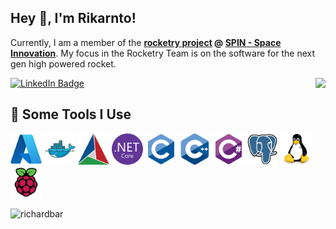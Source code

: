<h2>Hey 👋, I'm Rikarnto!</h2>
<p>Currently, I am a member of the <strong><a href="https://space-innovation.org/rocketry/">rocketry project</a> @ <a href="https://space-innovation.org/">SPIN - Space Innovation</a></strong>. My focus in the Rocketry Team is on the software for the next gen high powered rocket.</p>


<p><a href="https://www.linkedin.com/in/rikarnto-bariampa/"><img src="https://img.shields.io/badge/rikarnto-bariampa?style=flat-square&logo=LinkedIn&color=%230076b5&link=https%3A%2F%2Fwww.linkedin.com%2Fin%2Frikarnto-bariampa%2F" alt="LinkedIn Badge"></a>
<img align="right" src="https://media1.giphy.com/media/13HgwGsXF0aiGY/giphy.gif" />

<h2>🚀 Some Tools I Use</h2>
<p align="left">
<img src="https://raw.githubusercontent.com/devicons/devicon/master/icons/azure/azure-original.svg" alt="Azure" width="50" height="50">
<img src="https://raw.githubusercontent.com/devicons/devicon/master/icons/docker/docker-original.svg" alt="Docker" width="50" height="50">
<img src="https://raw.githubusercontent.com/devicons/devicon/master/icons/cmake/cmake-original.svg" alt="CMake" width="50" height="50">
<img src="https://raw.githubusercontent.com/devicons/devicon/master/icons/dotnetcore/dotnetcore-original.svg" alt="Dot Net" width="50" height="50">
<img src="https://raw.githubusercontent.com/devicons/devicon/master/icons/c/c-original.svg" alt="C" width="50" height="50">
<img src="https://raw.githubusercontent.com/devicons/devicon/master/icons/cplusplus/cplusplus-original.svg" alt="C plus plus" width="50" height="50">
<img src="https://raw.githubusercontent.com/devicons/devicon/master/icons/csharp/csharp-original.svg" alt="C Sharp" width="50" height="50">
<img src="https://raw.githubusercontent.com/devicons/devicon/master/icons/postgresql/postgresql-original.svg" alt="Postgres" width="50" height="50">
<img src="https://raw.githubusercontent.com/devicons/devicon/master/icons/linux/linux-original.svg" alt="Linux" width="50" height="50">
<img src="https://raw.githubusercontent.com/devicons/devicon/master/icons/raspberrypi/raspberrypi-original.svg" alt="Raspberry pie" width="50" height="50">
</p>
<img src="https://github-readme-stats.vercel.app/api/top-langs/?username=richardbar&size_weight=1&count_weight=0&hide=css,html&layout=compact" alt="richardbar" />